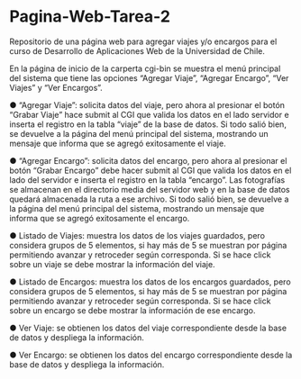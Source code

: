 # Pagina-Web-Tarea-2
Repositorio de una página web para agregar viajes y/o encargos para el curso de Desarrollo de Aplicaciones Web de la Universidad de Chile.

En la página de inicio de la carperta cgi-bin se muestra el menú principal del sistema que tiene las opciones “Agregar Viaje”, “Agregar Encargo”,
“Ver Viajes” y “Ver Encargos”.

● “Agregar Viaje”: solicita datos del viaje, pero ahora al presionar el botón “Grabar Viaje” hace submit al CGI que valida los datos en el lado servidor e inserta el registro en la tabla “viaje” de la base de datos. Si todo salió bien, se devuelve a la página del menú principal del sistema, mostrando un mensaje que
informa que se agregó exitosamente el viaje.

● “Agregar Encargo”: solicita datos del encargo, pero ahora al presionar el botón “Grabar Encargo” debe hacer submit al CGI que valida los datos en
el lado del servidor e inserta el registro en la tabla “encargo”. Las
fotografías se almacenan en el directorio media del servidor web y en la base de
datos quedará almacenada la ruta a ese archivo. Si todo salió bien, se devuelve a la
página del menú principal del sistema, mostrando un mensaje que informa que se
agregó exitosamente el encargo.

● Listado de Viajes: muestra los datos de los viajes guardados, pero
considera grupos de 5 elementos, si hay más de 5 se muestran por página
permitiendo avanzar y retroceder según corresponda. Si se hace click sobre un viaje se
debe mostrar la información del viaje.

● Listado de Encargos: muestra los datos de los encargos guardados, pero
considera grupos de 5 elementos, si hay más de 5 se muestran por página
permitiendo avanzar y retroceder según corresponda. Si se hace click sobre un encargo
se debe mostrar la información de ese encargo.

● Ver Viaje: se obtienen los datos del viaje correspondiente desde la base de datos y
despliega la información.

● Ver Encargo: se obtienen los datos del encargo correspondiente desde la base de
datos y despliega la información.
